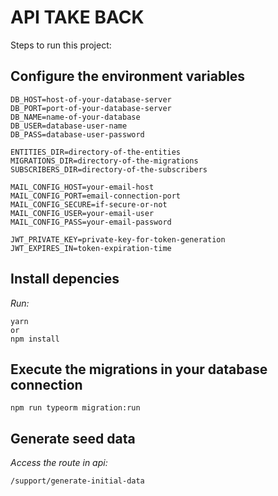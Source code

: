 # API TAKE BACK

Steps to run this project:

## Configure the environment variables

    DB_HOST=host-of-your-database-server
    DB_PORT=port-of-your-database-server
    DB_NAME=name-of-your-database
    DB_USER=database-user-name
    DB_PASS=database-user-password

    ENTITIES_DIR=directory-of-the-entities
    MIGRATIONS_DIR=directory-of-the-migrations
    SUBSCRIBERS_DIR=directory-of-the-subscribers

    MAIL_CONFIG_HOST=your-email-host
    MAIL_CONFIG_PORT=email-connection-port
    MAIL_CONFIG_SECURE=if-secure-or-not
    MAIL_CONFIG_USER=your-email-user
    MAIL_CONFIG_PASS=your-email-password

    JWT_PRIVATE_KEY=private-key-for-token-generation
    JWT_EXPIRES_IN=token-expiration-time

## Install depencies

_Run:_

    yarn
    or
    npm install

## Execute the migrations in your database connection

    npm run typeorm migration:run

## Generate seed data

_Access the route in api:_

    /support/generate-initial-data
